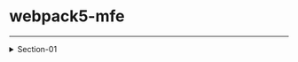 # webpack5-mfe
--------------

<details>
<summary> Section-01</summary>
Below sub-sections will be covered in Section-01 <br />
	
<details>
<summary> Section-01 - Part1 : Getting Started </summary>

 <details>
<summary> Screenshots to understand webpack </summary>
1. Why Webpack ?
<img width="927" alt="01_why-webpack" src="https://github.com/user-attachments/assets/dbf158f2-f50a-4d2c-bbe9-360db12d4b7b">
			
2. Modules
<img width="1021" alt="02_birth_of_modules" src="https://github.com/user-attachments/assets/29160f4d-3171-4289-a6f6-5e5732e6610f">
			
3. Use of Webpack
<img width="1239" alt="03_use-of-webpack" src="https://github.com/user-attachments/assets/1f43e5ab-b5e3-4904-a0d6-e43a4074d9ad">
			
4. How webpack works ?
<br />
<img width="446" alt="04_how-webpack-works_a" src="https://github.com/user-attachments/assets/26b28e68-1fff-4add-b5c3-e36a08403010">
<br />
<img width="1501" alt="04_how-webpack-works_b" src="https://github.com/user-attachments/assets/15696a7f-3c59-4066-bb83-f5c4432ce36c">
<br />

</details>

<details>
<summary> Lets do some practical  </summary>
Steps :   
<br />
			
> npm init -y <br />
> npm i --save-dev webpack webpack-cli <br />
> npm i --save lodash <br />

Lets create 4 files
- create folder "src" parallel to package.json
- add index.html and index.js inside src folder
- create webpack.config.js file
<br />

<details>
 <summary> 1. package.json </summary>
<br />
make below changes in scripts <br />
  
>  "build": "webpack --config webpack.config.js --mode development"
	
```
			
{
  "name": "01_Getting_Started",
  "version": "1.0.0",
  "description": "",
  "main": "index.js",
  "scripts": {
    "build": "webpack --config webpack.config.js --mode development"
  },
  "keywords": [],
  "author": "",
  "license": "ISC",
  "devDependencies": {
    "webpack": "^5.88.2",
    "webpack-cli": "^5.1.4"
  },
  "dependencies": {
    "lodash": "^4.17.21"
  }
}

```
</details>


<details>
 <summary> 2. index.html </summary>

```javascript
			
<!DOCTYPE html>
<html lang="en">
<head>
    <meta charset="UTF-8">
    <meta name="viewport" content="width=device-width, initial-scale=1.0">
    <title>Webpack</title>
</head>
<body>
    <h1 id="header"> Hey  this is my first webpack application</h1>
    <ul id="shopping-list"></ul>
    <button id="button1">Click Me</button>
</body>
<script src="../dist/bundle.js"></script>
</html>
```

</details>

<details>
        
<summary> 3. index.js </summary>
				
```javascript  
				
import _ from "lodash";

document.getElementById('button1').addEventListener('click',function() {
    const el= document.getElementById('header')
    el.innerHTML= "Hey I have updated the code"
    
    const listItems= ['Apples', 'Mangoes', 'Oranges']
    const ulEle= document.getElementById('shopping-list')
    _.forEach(listItems, function(item) {
        const tempEle= document.createElement('li')
        tempEle.innerHTML= item
        ulEle.appendChild(tempEle)
    })
})

```
</details>

<details>
<summary> 4. webpack.config.js </summary>
			
```javascript
			
const path= require('path')
			
module.exports= {
    entry: "./src/index.js",
    output: {
        filename: "bundle.js",
        path: path.resolve(__dirname, "dist")
    }
}
```

</details>
	
> npm i <br />


> npm run build

Now open html file with live server and click on button "Click Me"
</details>
</details>

<details>
<summary> Section-01 - Part2 : CommonJS-Modules </summary>
<img width="516" alt="Section1-Part2-Modules-In-Javascript" src="https://github.com/user-attachments/assets/2c19d441-9d75-4f41-af67-29f5734de213">

Lets create a folder -> "2a_common-js-modules" <br />
and add a file "main.js" inside it and also create another folder "functions" inside it <br />
Inside functions folder we will add below files : <br />

<details>
<summary> 1. add.js </summary>
	
```javascript
function add(a,b) {
    return a+b;
}
module.exports= add;
 ```
</details>

<details>
<summary> 2. subtract.js </summary>
	
```javascript
function subtract(a,b) {
    return a-b;
}
module.exports= subtract;
 ```
</details>


<details>
<summary> 3. print.js  </summary>

```javascript
	
function printLowerCase(inputString) {
    return inputString.toLowerCase();
}


function printUpperCase(inputString) {
    return inputString.toUpperCase();
}

module.exports = {
    printLowerCase,
    printUpperCase
}
```
</details>


<details>
<summary> 4. greet.js  </summary>
	
```javascript
function sayHello(person){
    return "Hello " + person;
}

function sayBye(person){
    return "Bye Bye " + person;
}

module.exports ={
    greetHello: sayHello,
    sayBye
}
```
</details>

The functions in above greet.js we will export from index.js below <br />

<details>
<summary> 5. index.js  </summary>
	
```javascript
const {greetHello, sayBye}= require('./greet')

module.exports= {greetHello, sayBye}
```
	
</details>

<details>
<summary> 6. main.js  </summary>
	
```javascript
const add= require('./functions/add')
const subtract= require('./functions/subtract')
const {printLowerCase, printUpperCase}= require('./functions/print')
const {greetHello, sayBye} = require('./functions')

console.log("Addition of 2 and 3 is :" , add(2,3));
console.log("Subtraction of 9 and 3 is :" , subtract(9,3));

const str1= 'I am Swatantra Sinha'
console.log(str1 + ' in lower case is  ' + printLowerCase(str1))
console.log(str1 + ' in upper case is  ' + printUpperCase(str1))

console.log('greet hello to swatantra => ', greetHello('swatantra'))
console.log('convey bye to  to sinha => ', sayBye('sinha'))
```
</details>

> node main.js

</details>

<details>
<summary> Section-01 - Part3 : ES6 Modules </summary>
We have seen "require" module, now lets explore ES6 modules <br />
Lets create a folder functions and add file <br />

add.js
------
	
```javascript
function add(num1, num2) {
    return num1 + num2;
}

export default add;
```

outside functions folder we will create new file <br />

main.js
-------
```javascript
import add  from './functions/add'

console.log('Addition of 2 and 3 is : ', add(2,3))
```

```
This will give error  as node js only understand common js format 
for this import/export in ES6 to understand we will use webpack as below :
```
<br />

<hr />

> npm init -y

<br/>
this will create package.json  <br />

Now install webpack <br />

> npm i ---save-dev webpack webpack-cli

<br />

webpack.config.js
-----------------

```javascript
const path = require('path')
module.exports= {
    entry: './main.js',

    output: {
        filename: 'bundle.js',
        path: path.resolve(__dirname, "dist")
    }
};
```

Instead of using script in package.json we will use command 
Note: we can do using package.json command also but lets explore CLI now <br />

> npx webpack --config webpack.config.js --mode development

<br />
With this, bundle.js will be created inside dist folder <br />
> node dist/bundle.js
<br />
It will display : Addition of 2 and 3 is :  5
<br />


</details>


</details>




